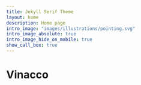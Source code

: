 ```yaml
---
title: Jekyll Serif Theme
layout: home
description: Home page
intro_image: "images/illustrations/pointing.svg"
intro_image_absolute: true
intro_image_hide_on_mobile: true
show_call_box: true
---
```


# Vinacco